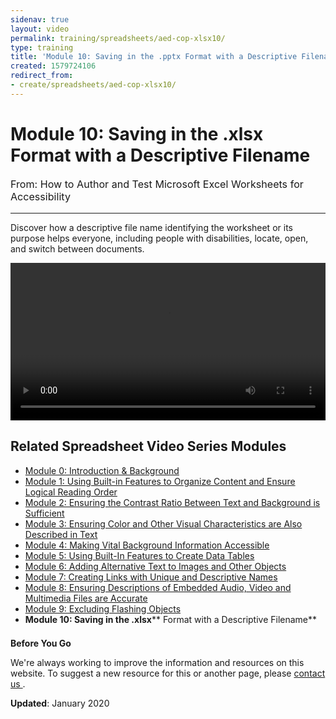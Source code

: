```yaml
---
sidenav: true
layout: video
permalink: training/spreadsheets/aed-cop-xlsx10/
type: training
title: 'Module 10: Saving in the .pptx Format with a Descriptive Filename'
created: 1579724106
redirect_from:
- create/spreadsheets/aed-cop-xlsx10/
---
```


# Module 10: Saving in the .xlsx Format with a Descriptive Filename

<p style="font-size:115%">
  From: How to Author and Test Microsoft Excel Worksheets for Accessibility
</p>

* * *

Discover how a descriptive file name identifying the worksheet or its purpose helps everyone, including people with disabilities, locate, open, and switch between documents.

<video controls="controls" data-vscid="3qesx4ovd" style="width:100%"><source src="/sites/default/files/XLS/aed-cop-xls-m10.mp4" type="video/mp4" /></video>

## Related Spreadsheet Video Series Modules

  * [Module 0: Introduction & Background][1]
  * [Module 1: Using Built-in Features to Organize Content and Ensure Logical Reading Order][2]
  * [Module 2: Ensuring the Contrast Ratio Between Text and Background is Sufficient][3]
  * [Module 3: Ensuring Color and Other Visual Characteristics are Also Described in Text][4]
  * [Module 4: Making Vital Background Information Accessible][5]
  * [Module 5: Using Built-In Features to Create Data Tables][6]
  * [Module 6: Adding Alternative Text to Images and Other Objects][7]
  * [Module 7: Creating Links with Unique and Descriptive Names][8]
  * [Module 8: Ensuring Descriptions of Embedded Audio, Video and Multimedia Files are Accurate][9]
  * [Module 9: Excluding Flashing Objects][10]
  * **Module 10: Saving in the .xlsx****&nbsp;Format with a Descriptive Filename**

<div class="border-base radius-lg border-1px" style="margin-top: 1.5em;">
<div class="padding-1">
<p class="text-large"><strong>Before You Go</strong></p>
<p>We're always working to improve the information and resources on this website. To suggest a new resource for this or another page, please <a href="mailto:section.508@gsa.gov">contact us
</a>.</p>
</div>
</div>

**Updated**: January 2020

 [1]: {{site.baseurl}}/training/spreadsheets/aed-cop-xlsx00
 [2]: {{site.baseurl}}/training/spreadsheets/aed-cop-xlsx01
 [3]: {{site.baseurl}}/training/spreadsheets/aed-cop-xlsx02
 [4]: {{site.baseurl}}/training/spreadsheets/aed-cop-xlsx03
 [5]: {{site.baseurl}}/training/spreadsheets/aed-cop-xlsx04
 [6]: {{site.baseurl}}/training/spreadsheets/aed-cop-xlsx05
 [7]: {{site.baseurl}}/training/spreadsheets/aed-cop-xlsx06
 [8]: {{site.baseurl}}/training/spreadsheets/aed-cop-xlsx07
 [9]: {{site.baseurl}}/training/spreadsheets/aed-cop-xlsx08
 [10]: {{site.baseurl}}/training/spreadsheets/aed-cop-xlsx09